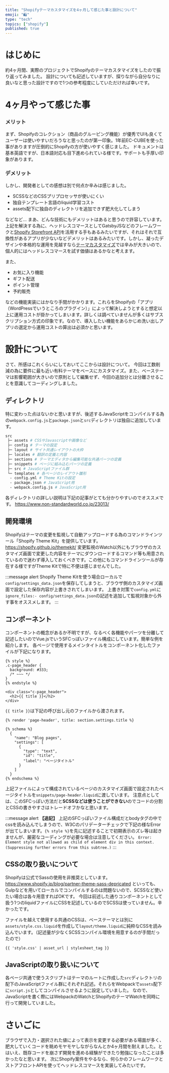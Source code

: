```yaml
---
title: "Shopifyテーマカスタマイズを4ヶ月して感じた事と設計について"
emoji: "🛍"
type: "tech"
topics: ["shopify"]
published: true
---
```

# はじめに
約4ヶ月間、実際のプロジェクトでShopifyのテーマカスタマイズをしたので振り返ってみました。
設計についても記述していますが、探りながら自分なりに良いなと思った設計ですので1つの参考程度にしていただければ幸いです。
# 4ヶ月やって感じた事
### メリット
まず、Shopifyのコレクション（商品のグルーピング機能）が優秀でUIも良くてユーザーは使いやすいだろうなと思ったのが第一印象。1年前EC-CUBEを使った事がありますが圧倒的にShopifyの方が使いやすく感じました。
ドキュメントは基本英語ですが、日本語対応も目下進められている様です。サポートも手厚い印象があります。

### デメリット
しかし、開発者としての感想は別で何点か辛みは感じました。
* SCSSなどのCSSプリプロセッサが使いにくい
* 独自テンプレート言語のliquid学習コスト
* assets配下に独自のディレクトリを追加できず肥大化してしまう
  
などなど... まあ、どんな技術にもデメリットはあると思うので許容しています。
上記を解決する為に、ヘッドレスコマースとしてGatsbyJSなどのフレームワークと[Shopify Storefront API](https://shopify.dev/docs/storefront-api)を活用する手もあるみたいですが、それはそれで互換性があるアプリが少ないなどデメリットはあるみたいです。しかし、凝ったデザインや本格的な運用を見越すなら[テーマカスタマイズ](https://shopify.dev/docs/themes)では辛みが大きいので、個人的にはヘッドレスコマースを試す価値はあるかなと考えます。

また、
* お気に入り機能
* ギフト配送
* ポイント管理
* 予約販売

などの機能実装にはかなり手間がかかります。これらをShopifyの「アプリ（WordPressでいうところのプラグイン）」によって解決しようとすると想定以上に運用コストが掛かってしまいます。詳しくは調べていませんが多くはサブスクリプション方式の印象です。なので、導入したい機能をあらかじめ洗い出しアプリの選定から運用コストの算出は必須かと思います。

# 設計について
さて、所感はこれくらいにしておいてここからは設計について。
今回は工数削減の為に要件に最も近い有料テーマをベースにカスタマイズ。また、ベーステーマは影響範囲が大きいので原則として編集せず、今回の追加分とは分離させることを意識してコーディングしました。

## ディレクトリ
特に変わった点はないかと思いますが、後述するJavaScriptをコンパイルする為の`webpack.config.js`と`package.json`と`src`ディレクトリは独自に追加しています。
```bash
src
 ├─ assets # CSSやJavascriptや画像など
 ├─ config # テーマの設定
 ├─ layout # サイト共通レイアウトの大枠
 ├─ locales # 翻訳の定義と内容
 ├─ sections # テーマエディタから編集可能な共通パーツの定義
 ├─ snippets # ページに組み込むパーツの定義
 ├─ src # JavaScriptファイル群
 └─ templates # 各ページのレイアウト雛形
  - config.yml # Theme Kitの設定
  - package.json # JavaScript用
  - webpack.config.js # JavaScript用
```
各ディレクトリの詳しい説明は下記の記事がとても分かりやすいのでオススメです。
https://www.non-standardworld.co.jp/23013/


## 開発環境
Shopifyはテーマの変更を監視して自動アップロードする為のコマンドラインツール「Shopify Theme Kit」を提供しています。
https://shopify.github.io/themekit/
変更監視のWatch以外にもブラウザのカスタマイズ画面で変更した内容をテーマにダウンロードするコマンド等も用意されているので迷わず導入しておくべきです。この他にもコマンドラインツールが存在する様ですがTheme Kitで特に不便は感じませんでした。

:::message alert
Shopify Theme Kitを使う場合ローカルで`config/settings_data.json`を保存してしまうと、ブラウザ側のカスタマイズ画面で設定した保存内容が上書きされてしまいます。
上書き対策で`config.yml`に`ignore_files:- config/settings_data.json`の記述を追加して監視対象から外す事をオススメします。
:::

## コンポーネント
コンポーネントの概念があるか不明ですが、なるべく各機能やパーツを分離して記述したいのでVue.jsでいうSFCっぽいファイル構成にしています。簡単な例を紹介します。
各ページで使用するメインタイトルをコンポーネント化したファイルが下記になります。
```liquid:snippets/page-header.liquid
{% style %}
.c-page_header {
  background: #333;
  /* ~~~ */
}
{% endstyle %}

<div class="c-page_header">
  <h2>{{ title }}</h2>
</div>
```
`{{ title }}`は下記の呼び出し元のファイルから渡されます。
```liquid:呼び出し元のファイル
{% render 'page-header', title: section.settings.title %}

{% schema %}
  {
    "name": "Blog pages",
    "settings": [
      {
        "type": "text",
        "id": "title",
        "label": "ページタイトル"
      }
    ]
  }
{% endschema %}
```
上記ファイルによって構成されているページのカスタマイズ画面で設定されたページタイトルを`snippets/page-header.liquid`に渡しています。
注意点としては、このSFCっぽい方法だと**SCSSなどは使うことができない**のでコードの分割とCSSの書きやすさはトレードオフかなと思います。

:::message alert
**【追記】**
上記のSFCっぽいファイル構成だとbodyタグの中でcssを読み込んでしまうので、W3Cのパリデーターチェックで下記の様なErrorが出てしまいます。`{% style %}`を先に記述することで初期表示のズレ等は起きませんが、厳密なコーディングが必要な場合は注意してください。
`Error: Element style not allowed as child of element div in this context. (Suppressing further errors from this subtree.)`
:::

## CSSの取り扱いについて
Shopifyは公式でSassの使用を非推奨としています。
https://www.shopify.jp/blog/partner-theme-sass-depricated
といっても、Gulpなどを用いてローカルでコンパイルするのは問題ないので、SCSSなど使いたい場合は各々用意すればOKです。
今回は前述した通りコンポーネントとして扱う1つのliquidファイルにCSSを記述しているのでSCSSは使っていません。辛かったです。

ファイルを越えて使用する共通のCSSは、ベーステーマとは別に`assets/style.css.liquid`を作成して`layout/theme.liquid`に純粋なCSSを読み込んでいます。（記述量が少なくSCSSコンパイル環境を用意するのが手間だったので）
```liquid:layout/theme.liquid
{{ 'style.css' | asset_url | stylesheet_tag }}
```

## JavaScriptの取り扱いについて
各ページ共通で使うスクリプトはテーマのルートに作成した`src`ディレクトリの配下のJavaScriptファイル群にそれぞれ記述。それらをWebpackで`assets`配下に`script.js`としてコンパイルさせるように設定していました。
なので、JavaScriptを書く際にはWebpackのWatchとShopifyのテーマWatchを同時に行って開発していました。

# さいごに
ブラウザで入力・選択された値によって表示を変更する必要がある場面が多く、肥大していくコードを眺めモヤモヤしながらなんとか4ヶ月間を耐えました。とはいえ、既存コードを崩さず開発を進める経験ができたり勉強になったことは多かったなと思います。
次にShopify案件をやるなら、何らかのフレームワークとストアフロントAPIを使ってヘッドレスコマースを実装してみたいです。